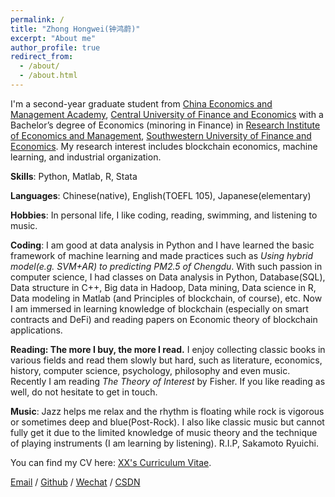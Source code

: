 ```yaml
---
permalink: /
title: "Zhong Hongwei(钟鸿蔚)"
excerpt: "About me"
author_profile: true
redirect_from: 
  - /about/
  - /about.html
---
```


I'm a second-year graduate student from [China Economics and Management Academy](http://cema.cufe.edu.cn/), [Central University of Finance and Economics](https://www.cufe.edu.cn/) with a Bachelor’s degree of Economics (minoring in Finance) in [Research Institute of Economics and Management](https://riem.swufe.edu.cn), [Southwestern University of Finance and Economics](https://www.swufe.edu.cn). My research interest includes blockchain economics, machine learning, and industrial organization.

**Skills**: Python, Matlab, R, Stata

**Languages**: Chinese(native), English(TOEFL 105), Japanese(elementary)

**Hobbies**: In personal life, I like coding, reading, swimming, and listening to music. 

**Coding**: I am good at data analysis in Python and I have learned the basic framework of machine learning and made practices such as _Using hybrid model(e.g. SVM+AR) to predicting PM2.5 of Chengdu_. With such passion in computer science, I had classes on Data analysis in Python, Database(SQL), Data structure in C++, Big data in Hadoop, Data mining, Data science in R, Data modeling in Matlab (and Principles of blockchain, of course), etc. Now I am immersed in learning knowledge of blockchain (especially on smart contracts and DeFi) and reading papers on Economic theory of blockchain applications.

**Reading: The more I buy, the more I read.** I enjoy collecting classic books in various fields and read them slowly but hard, such as literature, economics, history, computer science, psychology, philosophy and even music. Recently I am reading _The Theory of Interest_ by Fisher. If you like reading as well, do not hesitate to get in touch.

**Music**: Jazz helps me relax and the rhythm is floating while rock is vigorous or sometimes deep and blue(Post-Rock). I also like classic music but cannot fully get it due to the limited knowledge of music theory and the technique of playing instruments (I am learning by listening). R.I.P, Sakamoto Ryuichi.


You can find my CV here: [XX's Curriculum Vitae](../assets/Curriculum_Vitae.pdf).


[Email](mailto:zhonghongwei@email.cufe.edu.cn) / [Github](https://github.com/CHNzhonghongwei) / [Wechat](../images/WechatIMG135.jpeg) / [CSDN](https://blog.csdn.net/weixin_43108468?type=blog)

